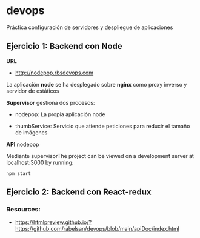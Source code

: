# devops
Práctica configuración de servidores y despliegue de aplicaciones
## Ejercicio 1: Backend con Node


**URL**

- http://nodepop.rbsdevops.com


La aplicación **node** se ha desplegado sobre **nginx** como proxy inverso y servidor de estáticos

**Supervisor** gestiona dos procesos:

- nodepop: La propia aplicación node

- thumbService: Servicio que atiende peticiones para reducir el tamaño de imágenes

**API** nodepop

Mediante supervisorThe project can be viewed on a development server at localhost:3000 by running:
```
npm start
```

## Ejercicio 2: Backend con React-redux

### Resources:

- https://htmlpreview.github.io/?https://github.com/rabelsan/devops/blob/main/apiDoc/index.html

